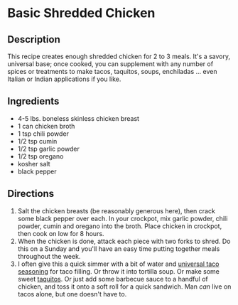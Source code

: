 Basic Shredded Chicken
======================

## Description

This recipe creates enough shredded chicken for 2 to 3 meals. It's a savory, universal base; once cooked, you can supplement with any number of spices or treatments to make tacos, taquitos, soups, enchiladas ... even Italian or Indian applications if you like.

## Ingredients

* 4-5 lbs. boneless skinless chicken breast
* 1 can chicken broth
* 1 tsp chili powder
* 1/2 tsp cumin
* 1/2 tsp garlic powder
* 1/2 tsp oregano
* kosher salt
* black pepper

## Directions

1. Salt the chicken breasts (be reasonably generous here), then crack some black pepper over each. In your crockpot, mix garlic powder, chili powder, cumin and oregano into the broth. Place chicken in crockpot, then cook on low for 8 hours.
2. When the chicken is done, attack each piece with two forks to shred. Do this on a Sunday and you'll have an easy time putting together meals throughout the week.
3. I often give this a quick simmer with a bit of water and [universal taco seasoning](/seasonings/universal_taco_seasoning.md) for taco filling. Or throw it into tortilla soup. Or make some sweet [taquitos](/like_tacos/baked_taquitos.md). Or just add some barbecue sauce to a handful of chicken, and toss it onto a soft roll for a quick sandwich. Man *can* live on tacos alone, but one doesn't have to.
